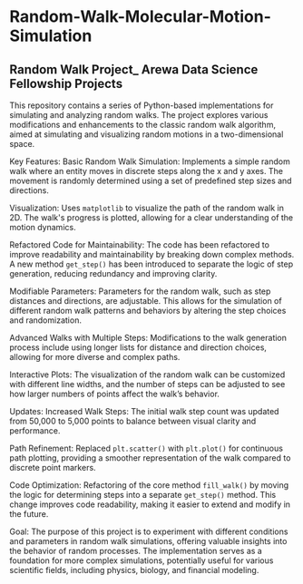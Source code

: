 # Random-Walk-Molecular-Motion-Simulation

## Random Walk Project_ Arewa Data Science Fellowship Projects

This repository contains a series of Python-based implementations for simulating and analyzing random walks. The project explores various modifications and enhancements to the classic random walk algorithm, aimed at simulating and visualizing random motions in a two-dimensional space.

Key Features:
Basic Random Walk Simulation: Implements a simple random walk where an entity moves in discrete steps along the x and y axes. The movement is randomly determined using a set of predefined step sizes and directions.

Visualization: Uses ```matplotlib``` to visualize the path of the random walk in 2D. The walk's progress is plotted, allowing for a clear understanding of the motion dynamics.

Refactored Code for Maintainability: The code has been refactored to improve readability and maintainability by breaking down complex methods. A new method ```get_step()``` has been introduced to separate the logic of step generation, reducing redundancy and improving clarity.

Modifiable Parameters: Parameters for the random walk, such as step distances and directions, are adjustable. This allows for the simulation of different random walk patterns and behaviors by altering the step choices and randomization.

Advanced Walks with Multiple Steps: Modifications to the walk generation process include using longer lists for distance and direction choices, allowing for more diverse and complex paths.


Interactive Plots: The visualization of the random walk can be customized with different line widths, and the number of steps can be adjusted to see how larger numbers of points affect the walk’s behavior.

Updates:
Increased Walk Steps: The initial walk step count was updated from 50,000 to 5,000 points to balance between visual clarity and performance.

Path Refinement: Replaced ```plt.scatter()``` with ```plt.plot()``` for continuous path plotting, providing a smoother representation of the walk compared to discrete point markers.

Code Optimization: Refactoring of the core method ```fill_walk()``` by moving the logic for determining steps into a separate ```get_step()``` method. This change improves code readability, making it easier to extend and modify in the future.

Goal:
The purpose of this project is to experiment with different conditions and parameters in random walk simulations, offering valuable insights into the behavior of random processes. The implementation serves as a foundation for more complex simulations, potentially useful for various scientific fields, including physics, biology, and financial modeling.

